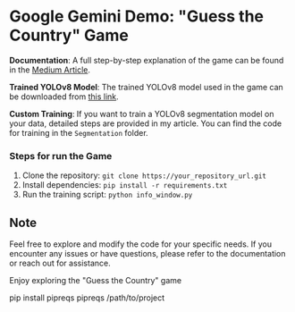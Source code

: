 # Google Gemini Demo: "Guess the Country" Game



**Documentation**: A full step-by-step explanation of the game can be found in the [Medium Article](https://medium.com/@pamudu1111/guess-the-country-4b983ff36616).


**Trained YOLOv8 Model**: The trained YOLOv8 model used in the game can be downloaded from [this link](https://your_model_download_link).



**Custom Training**: If you want to train a YOLOv8 segmentation model on your data, detailed steps are provided in my article. You can find the code for training in the `Segmentation` folder.




### Steps for run the Game

1. Clone the repository: `git clone https://your_repository_url.git`
2. Install dependencies: `pip install -r requirements.txt`
4. Run the training script: `python info_window.py`


## Note

Feel free to explore and modify the code for your specific needs. If you encounter any issues or have questions, please refer to the documentation or reach out for assistance.

Enjoy exploring the "Guess the Country" game




pip install pipreqs
pipreqs /path/to/project